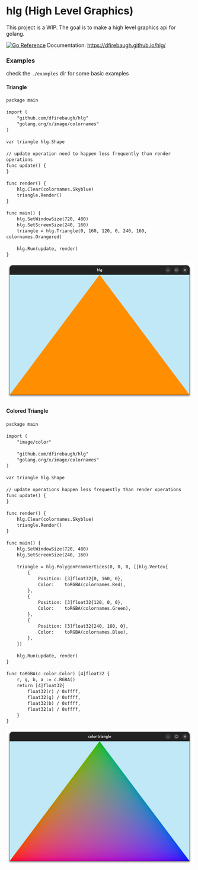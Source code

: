 # hlg  (High Level Graphics)
This project is a WIP. The goal is to make a high level graphics api for golang.

[![Go Reference](https://pkg.go.dev/badge/github.com/dfirebaugh/hlg.svg)](https://pkg.go.dev/github.com/dfirebaugh/hlg)
Documentation: https://dfirebaugh.github.io/hlg/

### Examples
check the `./examples` dir for some basic examples


#### Triangle

```golang
package main

import (
	"github.com/dfirebaugh/hlg"
	"golang.org/x/image/colornames"
)

var triangle hlg.Shape

// update operation need to happen less frequently than render operations
func update() {
}

func render() {
	hlg.Clear(colornames.Skyblue)
	triangle.Render()
}

func main() {
	hlg.SetWindowSize(720, 480)
	hlg.SetScreenSize(240, 160)
	triangle = hlg.Triangle(0, 160, 120, 0, 240, 160, colornames.Orangered)

	hlg.Run(update, render)
}
```

![triangle_example](./assets/images/triangle_example.png)

#### Colored Triangle

```golang
package main

import (
	"image/color"

	"github.com/dfirebaugh/hlg"
	"golang.org/x/image/colornames"
)

var triangle hlg.Shape

// update operations happen less frequently than render operations
func update() {
}

func render() {
	hlg.Clear(colornames.Skyblue)
	triangle.Render()
}

func main() {
	hlg.SetWindowSize(720, 480)
	hlg.SetScreenSize(240, 160)

	triangle = hlg.PolygonFromVertices(0, 0, 0, []hlg.Vertex{
		{
			Position: [3]float32{0, 160, 0},
			Color:    toRGBA(colornames.Red),
		},
		{
			Position: [3]float32{120, 0, 0},
			Color:    toRGBA(colornames.Green),
		},
		{
			Position: [3]float32{240, 160, 0},
			Color:    toRGBA(colornames.Blue),
		},
	})

	hlg.Run(update, render)
}

func toRGBA(c color.Color) [4]float32 {
	r, g, b, a := c.RGBA()
	return [4]float32{
		float32(r) / 0xffff,
		float32(g) / 0xffff,
		float32(b) / 0xffff,
		float32(a) / 0xffff,
	}
}
```

![color_triangle_example](./assets/images/color_triangle_example.png)

